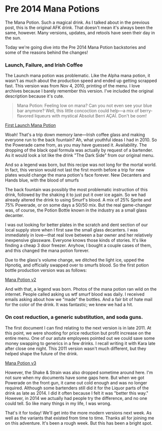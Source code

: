 # Pre 2014 Mana Potions

The Mana Potion. Such a magical drink. As I talked about in the previous post, this is the original AFK drink. That doesn't mean it's always been the same, however. Many versions, updates, and retools have seen their day in the sun.

Today we're going dive into the Pre 2014 Mana Potion backstories and some of the reasons behind the changes!
### Launch, Failure, and Irish Coffee

The Launch mana potion was problematic. Like the Alpha mana potion, it wasn't as much about the production speed and ended up getting scrapped fast. This version was from Nov 4, 2010, printing of the menu. I love archives because I barely remember this version. I've included the original description because it's cute.
> Mana Potion: Feeling low on mana? Can you not even see your blue bar anymore? Well, this little concoction could help—a mix of berry-flavored liqueurs with mystical Absolut Berri AÇAÍ. Don't be oom!

[First Launch Mana Potion](https://agreeable-mud-04cfbdd10.5.azurestaticapps.net/drink/475/ManaPotion)

Woah! That's a trip down memory lane—Irish coffee glass and making everyone run to the back fountain? Ah, what youthful ideas I had in 2010. So the Powerade came from, as you may have guessed it. Availability. The dropping of the black opal formula was actually by request of a bartender.  As it would look a lot like the drink "The Dark Side" from our original menu.

And so a legend was born, but this recipe was not long for the mortal world. In fact, this version would not last the first month before a trip for new plates would change the mana potion's face forever.
New Decanters and Hands blue, with the blood of smurfs

The back fountain was possibly the most problematic instruction of this drink, followed by the shaking it to just put it over ice again.  So we had already altered the drink to using Smurf's blood. A mix of 25% Sprite and 75% Powerade, or on some days a 50/50 mix. But the real game-changer was, of course, the Potion Bottle known in the industry as a small glass decanter.

I was out looking for better plates in the scratch and dent section of our local supply store when I first saw the small glass decanters. I was immediately in love—that real love between a bar owner and her relatively inexpensive glassware. Everyone knows those kinds of stories. It's like finding a cheap 3 door freezer. Anyhow, I bought a couple cases of them, and this changed the mana potion forever.

Due to the glass's volume change, we ditched the light ice, upped the Hpnotiq, and officially swapped over to smurfs blood. So the first potion bottle production version was as follows:

[Mana Potion v2](https://agreeable-mud-04cfbdd10.5.azurestaticapps.net/drink/479/ManaPotionv2)

And with that, a legend was born. Photos of the mana potion ran wild on the internet. People called asking us wtf smurf blood was daily. I received emails asking about how we "made" the bottles. And a fair bit of hate mail for the color of the drink. It was fantastic; we knew we had a hit.

### On cost reduction, a generic substitution, and soda guns.

The first document I can find relating to the next version is in late 2011. At this point, we were shooting for price reduction but profit increase on the entire menu. One of our astute employees pointed out we could save some money swapping to generics in a few drinks. I recall writing it with Kara late after close one night. This 2011 version wasn't much different, but they helped shape the future of the drink.

[Mana Potion v3](https://agreeable-mud-04cfbdd10.5.azurestaticapps.net/drink/480/ManaPotionv3)

However, the Shake & Strain was also dropped sometime around here. I'm not sure when my documents have some gaps here. But when we got Powerade on the front gun, it came out cold enough and was no longer required. Although some bartenders still did it for the Liquor parts of the drink as late as 2014. I did it often because I felt it was "better this way." However, in 2014 we actually had people try the difference, and no one could tell. So like many things in my life, I was wrong.

That's it for today! We'll get into the more modern versions next week. As well as the variants that existed from time to time. Thanks all for joining me on this adventure. It's been a rough week. But this has been a bright spot.